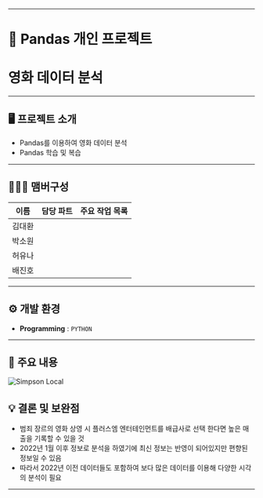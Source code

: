 ----------------------------------------------------------
# 🚩 Pandas 개인 프로젝트
# **영화 데이터 분석**
----------------------------------------------------------

## 🖥️ 프로젝트 소개
- Pandas를 이용하여 영화 데이터 분석
- Pandas 학습 및 복습
----------------------------------------------------------


## 🧑‍🤝‍🧑 맴버구성

| 이름 | 담당 파트 | 주요 작업 목록 |
|---|---|---|
| 김대환  |  |  | 
| 박소원  |  |  | 
| 허유나  |  |  | 
| 배진호  |  |  | 


----------------------------------------------------------

## ⚙️ 개발 환경
- **Programming** : `PYTHON` 

----------------------------------------------------------
## 📌 주요 내용

![Simpson Local](result/household_ledge_result.png)


## 💡 결론 및 보완점

- 범죄 장르의 영화 상영 시 플러스엠 엔터테인먼트를 배급사로 선택 한다면 높은 매출을 기록할 수 있을 것
- 2022년 1월 이후 정보로 분석을 하였기에 최신 정보는 반영이 되어있지만 편향된 정보일 수 있음
- 따라서 2022년 이전 데이터들도 포함하여 보다 많은 데이터를 이용해 다양한 시각의 분석이 필요

----------------------------------------------------------
